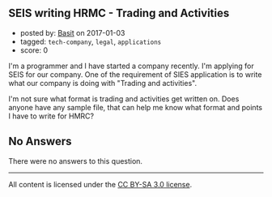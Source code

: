 ## SEIS writing HRMC - Trading and Activities

- posted by: [Basit](https://stackexchange.com/users/28383/basit) on 2017-01-03
- tagged: `tech-company`, `legal`, `applications`
- score: 0

<p>I'm a programmer and I have started a company recently. I'm applying for SEIS for our company. One of the requirement of SIES application is to write what our company is doing with "Trading and activities".</p>

<p>I'm not sure what format is trading and activities get written on. Does anyone have any sample file, that can help me know what format and points I have to write for HMRC?</p>


## No Answers

There were no answers to this question.


---

All content is licensed under the [CC BY-SA 3.0 license](https://creativecommons.org/licenses/by-sa/3.0/).
